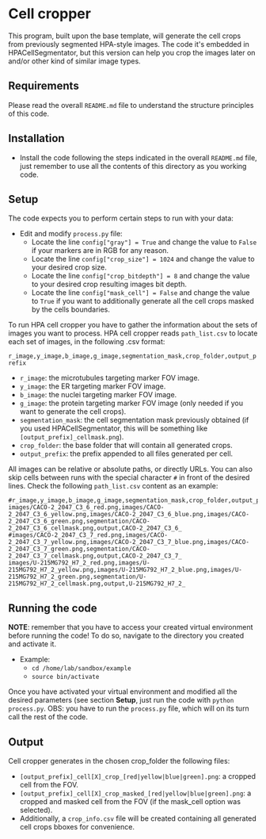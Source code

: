 Cell cropper
============

This program, built upon the base template, will generate the cell crops from previously segmented HPA-style images. The code it's embedded in HPACellSegmentator, but this version can help you crop the images later on and/or other kind of similar image types. 



Requirements
------------

Please read the overall `README.md` file to understand the structure principles of this code. 



Installation
------------

- Install the code following the steps indicated in the overall `README.md` file, just remember to use all the contents of this directory as you working code.



Setup
-----

The code expects you to perform certain steps to run with your data:

- Edit and modify `process.py` file:
  - Locate the line `config["gray"] = True` and change the value to `False` if your markers are in RGB for any reason. 
  - Locate the line `config["crop_size"] = 1024` and change the value to your desired crop size. 
  - Locate the line `config["crop_bitdepth"] = 8` and change the value to your desired crop resulting images bit depth. 
  - Locate the line `config["mask_cell"] = False` and change the value to `True` if you want to additionally generate all the cell crops masked by the cells boundaries.

To run HPA cell cropper you have to gather the information about the sets of images you want to process. HPA cell cropper reads `path_list.csv` to locate each set of images, in the following .csv format: 

`r_image,y_image,b_image,g_image,segmentation_mask,crop_folder,output_prefix`

- `r_image`: the microtubules targeting marker FOV image. 
- `y_image`: the ER targeting marker FOV image.
- `b_image`: the nuclei targeting marker FOV image.
- `g_image`: the protein targeting marker FOV image (only needed if you want to generate the cell crops).
- `segmentation_mask`: the cell segmentation mask previously obtained (if you used HPACellSegmentator, this will be something like `[output_prefix]_cellmask.png`).
- `crop_folder`: the base folder that will contain all generated crops.
- `output_prefix`: the prefix appended to all files generated per cell.

All images can be relative or absolute paths, or directly URLs. You can also skip cells between runs with the special character `#` in front of the desired lines. 
Check the following `path_list.csv` content as an example:

```
#r_image,y_image,b_image,g_image,segmentation_mask,crop_folder,output_prefix
images/CACO-2_2047_C3_6_red.png,images/CACO-2_2047_C3_6_yellow.png,images/CACO-2_2047_C3_6_blue.png,images/CACO-2_2047_C3_6_green.png,segmentation/CACO-2_2047_C3_6_cellmask.png,output,CACO-2_2047_C3_6_
#images/CACO-2_2047_C3_7_red.png,images/CACO-2_2047_C3_7_yellow.png,images/CACO-2_2047_C3_7_blue.png,images/CACO-2_2047_C3_7_green.png,segmentation/CACO-2_2047_C3_7_cellmask.png,output,CACO-2_2047_C3_7_
images/U-215MG792_H7_2_red.png,images/U-215MG792_H7_2_yellow.png,images/U-215MG792_H7_2_blue.png,images/U-215MG792_H7_2_green.png,segmentation/U-215MG792_H7_2_cellmask.png,output,U-215MG792_H7_2_
```
  


Running the code
---------------- 

**NOTE**: remember that you have to access your created virtual environment before running the code! To do so, navigate to the directory you created and activate it.
 - Example:
   - `cd /home/lab/sandbox/example`
   - `source bin/activate`

Once you have activated your virtual environment and modified all the desired parameters (see section **Setup**, just run the code with `python process.py`. OBS: you have to run the `process.py` file, which will on its turn call the rest of the code.



Output
------ 

Cell cropper generates in the chosen crop_folder the following files:
- `[output_prefix]_cell[X]_crop_[red|yellow|blue|green].png`: a cropped cell from the FOV.
- `[output_prefix]_cell[X]_crop_masked_[red|yellow|blue|green].png`: a cropped and masked cell from the FOV (if the mask_cell option was selected).
- Additionally, a `crop_info.csv` file will be created containing all generated cell crops bboxes for convenience.